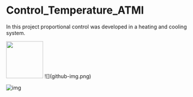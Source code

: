 # Control_Temperature_ATMI
In this project proportional control was developed in a heating and cooling system.

<img src = "github-img.png" width = "100" heigth="100">
![](github-img.png)

![img](https://user-images.githubusercontent.com/26744649/64809604-11036780-d570-11e9-8f74-8a23f382f7e4.png)


